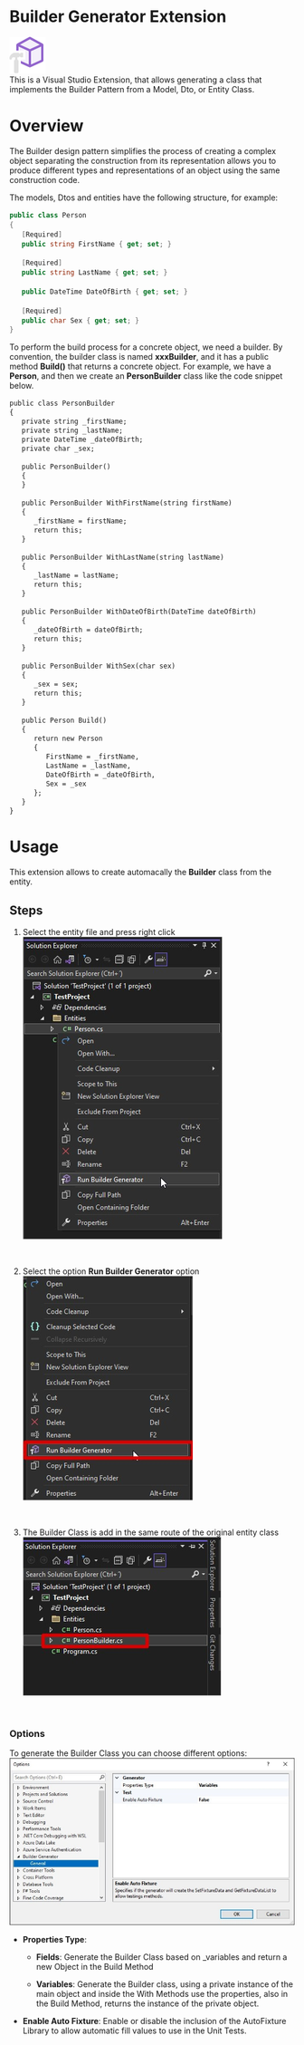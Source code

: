 # Builder Generator Extension
![](https://github.com/Jucer74/BuilderGeneratorExtension/blob/master/Images/BuilderGenerator_Logo.png) <br>
This is a Visual Studio Extension, that allows generating a class that implements the Builder Pattern from a Model, Dto, or Entity Class.

# Overview
The Builder design pattern simplifies the process of creating a complex object separating the construction from its representation allows you to produce different types and representations of an object using the same construction code.

The models, Dtos and entities have the following structure, for example:

```csharp
public class Person
{
   [Required]
   public string FirstName { get; set; }

   [Required]
   public string LastName { get; set; }

   public DateTime DateOfBirth { get; set; }

   [Required]
   public char Sex { get; set; }
}
```
To perform the build process for a concrete object, we need a builder. By convention, the builder class is named **xxxBuilder**, and it has a public method **Build()** that returns a concrete object. For example, we have a **Person**, and then we create an **PersonBuilder** class like the code snippet below.

```CSharp
public class PersonBuilder
{
   private string _firstName;
   private string _lastName;
   private DateTime _dateOfBirth;
   private char _sex;

   public PersonBuilder()
   {
   }

   public PersonBuilder WithFirstName(string firstName)
   {
      _firstName = firstName;
      return this;
   }

   public PersonBuilder WithLastName(string lastName)
   {
      _lastName = lastName;
      return this;
   }

   public PersonBuilder WithDateOfBirth(DateTime dateOfBirth)
   {
      _dateOfBirth = dateOfBirth;
      return this;
   }

   public PersonBuilder WithSex(char sex)
   {
      _sex = sex;
      return this;
   }

   public Person Build()
   {
      return new Person
      {
         FirstName = _firstName,
         LastName = _lastName,
         DateOfBirth = _dateOfBirth,
         Sex = _sex
      };
   }
}
```

# Usage
This extension allows to create automacally the **Builder** class from the entity.

## Steps
1. Select the entity file and press right click<br>
![](https://github.com/Jucer74/BuilderGeneratorExtension/blob/master/Images/Img_Contextual_Menu.jpg)
<br>

2. Select the option **Run Builder Generator** option<br>
![](https://github.com/Jucer74/BuilderGeneratorExtension/blob/master/Images/Img_Run_Builder_Generator_Selection.jpg)
<br>

3. The Builder Class is add in the same route of the original entity class<br>
![](https://github.com/Jucer74/BuilderGeneratorExtension/blob/master/Images/Img_Builder_Class.jpg)
<br>

### Options
To generate the Builder Class you can choose different options:<br>
![](https://github.com/Jucer74/BuilderGeneratorExtension/blob/master/Images/Img_Builder_Generator_Options.jpg)
<br>

- **Properties Type**: 
   - **Fields**: Generate the Builder Class based on _variables and return a new Object in the Build Method

   - **Variables**: Generate the Builder class, using a private instance of the main object and inside the With Methods use the properties, also in the Build Method, returns the instance of the private object.

- **Enable Auto Fixture**: Enable or disable the inclusion of the AutoFixture Library to allow automatic fill values to use in the Unit Tests.

